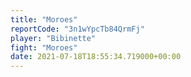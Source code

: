 ```yaml
---
title: "Moroes"
reportCode: "3n1wYpcTb84QrmFj"
player: "Bibinette"
fight: "Moroes"
date: 2021-07-18T18:55:34.719000+00:00
---
```


